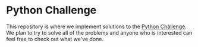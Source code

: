 # Python Challenge
This repository is where we implement solutions to the [Python Challenge](http://www.pythonchallenge.com). We plan to try to solve all of the problems and anyone who is interested can feel free to check out what we've done.